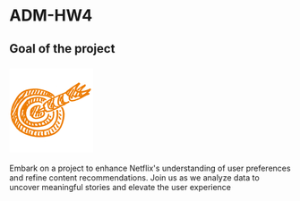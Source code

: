 # ADM-HW4
## Goal of the project
### <img src="/images/target.png" width="150" height="150" />
Embark on a project to enhance Netflix's understanding of user preferences and refine content recommendations. Join us as we analyze data to uncover meaningful stories and elevate the user experience
